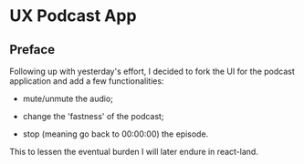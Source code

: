 # UX Podcast App

<!-- Proud result live [right here on codepen](https://codepen.io/borntofrappe/full/YdWpXN). -->

## Preface

Following up with yesterday's effort, I decided to fork the UI for the podcast application and add a few functionalities:

- mute/unmute the audio;

- change the 'fastness' of the podcast;

- stop (meaning go back to 00:00:00) the episode.

This to lessen the eventual burden I will later endure in react-land.
